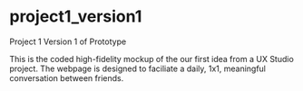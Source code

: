 # project1_version1
Project 1 Version 1 of Prototype

This is the coded high-fidelity mockup of the our first idea from a UX Studio project. 
The webpage is designed to faciliate a daily, 1x1, meaningful conversation between friends.
